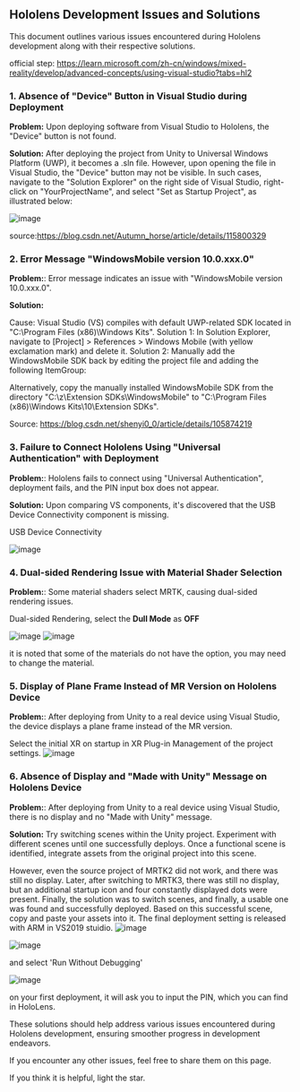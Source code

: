 ## Hololens Development Issues and Solutions

This document outlines various issues encountered during Hololens development along with their respective solutions.

official step: https://learn.microsoft.com/zh-cn/windows/mixed-reality/develop/advanced-concepts/using-visual-studio?tabs=hl2

### 1. Absence of "Device" Button in Visual Studio during Deployment

**Problem:** Upon deploying software from Visual Studio to Hololens, the "Device" button is not found.

**Solution:** After deploying the project from Unity to Universal Windows Platform (UWP), it becomes a .sln file. However, upon opening the file in Visual Studio, the "Device" button may not be visible. In such cases, navigate to the "Solution Explorer" on the right side of Visual Studio, right-click on "YourProjectName", and select "Set as Startup Project", as illustrated below:

 ![image](https://github.com/yuanzero/Hololens_dev_issue/assets/26519097/0531de47-9402-433e-a74d-43d1d4fce86d)
 
source:https://blog.csdn.net/Autumn_horse/article/details/115800329

### 2. Error Message "WindowsMobile version 10.0.xxx.0"
**Problem:**: Error message indicates an issue with "WindowsMobile version 10.0.xxx.0".

**Solution:** 

Cause: Visual Studio (VS) compiles with default UWP-related SDK located in "C:\Program Files (x86)\Windows Kits".
Solution 1: In Solution Explorer, navigate to [Project] > References > Windows Mobile (with yellow exclamation mark) and delete it.
Solution 2: Manually add the WindowsMobile SDK back by editing the project file and adding the following ItemGroup:


<ItemGroup>
    <SDKReference Include="WindowsMobile, Version=10.0.18362.0"/>
</ItemGroup>
     
Alternatively, copy the manually installed WindowsMobile SDK from the directory "C:\z\Extension SDKs\WindowsMobile" to "C:\Program Files (x86)\Windows Kits\10\Extension SDKs". 

Source: https://blog.csdn.net/shenyi0_0/article/details/105874219

### 3. Failure to Connect Hololens Using "Universal Authentication" with Deployment
**Problem:**: Hololens fails to connect using "Universal Authentication", deployment fails, and the PIN input box does not appear.

**Solution:**  Upon comparing VS components, it's discovered that the USB Device Connectivity component is missing.

USB Device Connectivity


![image](https://github.com/yuanzero/Hololens_dev_issue/assets/26519097/4a1a26da-a2e7-4147-bf47-493451843c8e)

### 4. Dual-sided Rendering Issue with Material Shader Selection
**Problem:**: Some material shaders select MRTK, causing dual-sided rendering issues.

Dual-sided Rendering, select the **Dull Mode** as **OFF**

![image](https://github.com/yuanzero/Hololens_dev_issue/assets/26519097/f2429aa7-40ed-40f3-ba91-0831f75dc4d0)
![image](https://github.com/yuanzero/Hololens_dev_issue/assets/26519097/eff043c8-064a-444e-8735-bd49a52c81ad)

it is noted that some of the materials do not have the option, you may need to change the material.

### 5. Display of Plane Frame Instead of MR Version on Hololens Device
**Problem:**: After deploying from Unity to a real device using Visual Studio, the device displays a plane frame instead of the MR version.

Select the initial XR on startup in XR Plug-in Management of the project settings.
![image](https://github.com/yuanzero/Hololens_dev_issue/assets/26519097/e92d2798-a796-42f3-a93d-f8aa584223dd)


### 6. Absence of Display and "Made with Unity" Message on Hololens Device
**Problem:**: After deploying from Unity to a real device using Visual Studio, there is no display and no "Made with Unity" message.

**Solution:**  Try switching scenes within the Unity project. Experiment with different scenes until one successfully deploys. Once a functional scene is identified, integrate assets from the original project into this scene.


However, even the source project of MRTK2 did not work, and there was still no display. Later, after switching to MRTK3, there was still no display, but an additional startup icon and four constantly displayed dots were present. Finally, the solution was to switch scenes, and finally, a usable one was found and successfully deployed. Based on this successful scene, copy and paste your assets into it. The final deployment setting is released with ARM in VS2019 stuidio.
![image](https://github.com/yuanzero/Hololens_dev_issue/assets/26519097/81d4350f-cf75-4927-b134-f768f5fc355c)

![image](https://github.com/yuanzero/Hololens_dev_issue/assets/26519097/f08a8033-e448-49fb-a714-fe7e8d5aab65)

and select 'Run Without Debugging'

![image](https://github.com/yuanzero/Hololens_dev_issue/assets/26519097/501287d4-dd59-469c-9c2d-72902eded02a)

on your first deployment, it will ask you to input the PIN, which you can find in HoloLens.

These solutions should help address various issues encountered during Hololens development, ensuring smoother progress in development endeavors. 

If you encounter any other issues, feel free to share them on this page.

If you think it is helpful, light the star.


